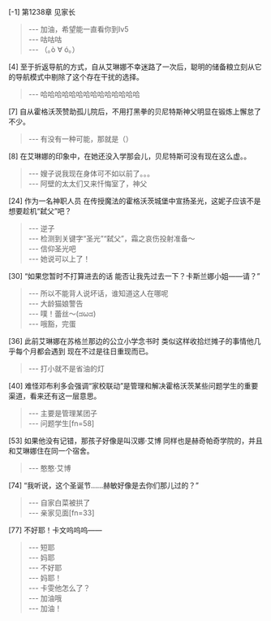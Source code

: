 
[-1] 第1238章 见家长
>--- 加油，希望能一直看你到lv5<br>
>--- 咕咕咕<br>
>--- （｡ò ∀ ó｡）<br>

[4] 至于折返导航的方式，自从艾琳娜不幸迷路了一次后，聪明的储备粮立刻从它的导航模式中剔除了这个存在干扰的选择。
>--- 哈哈哈哈哈哈哈哈哈哈哈哈哈哈<br>

[7] 自从霍格沃茨赞助孤儿院后，不用打黑拳的贝尼特斯神父明显在锻炼上懈怠了不少。
>--- 有没有一种可能，那就是（）<br>

[8] 在艾琳娜的印象中，在她还没入学那会儿，贝尼特斯可没有现在这么虚。。
>--- 嫂子说我现在身体可不如以前了。。。<br>
>--- 阿壁的太太们又来忏悔室了，神父<br>

[24] 作为一名神职人员 在传授魔法的霍格沃茨城堡中宣扬圣光，这妮子应该不是想要趁机“弑父”吧？
>--- 逆子<br>
>--- 检测到关键字“圣光”“弑父”，霜之哀伤投射准备～<br>
>--- 信仰圣光吧<br>
>--- 她说可以上了！<br>

[30] “如果您暂时不打算进去的话 能否让我先过去一下？卡斯兰娜小姐——请？”
>--- 所以不能背人说坏话，谁知道这人在哪呢<br>
>--- 大龄猫娘警告<br>
>--- 噗！蕾丝～(ಡωಡ)<br>
>--- 哦豁，完蛋<br>

[36] 此前艾琳娜在苏格兰那边的公立小学念书时 类似这样收拾烂摊子的事情他几乎每个月都会遇到 现在不过是往日重现而已。
>--- 打小就不是省油的灯<br>

[40] 难怪邓布利多会强调“家校联动”是管理和解决霍格沃茨某些问题学生的重要渠道，看来还有这一层意思。
>--- 主要是管理某团子<br>
>--- 问题学生[fn=58]<br>

[53] 如果他没有记错，那孩子好像是叫汉娜·艾博 同样也是赫奇帕奇学院的，并且和艾琳娜住在同一个宿舍。
>--- 憨憨·艾博<br>

[74] “我听说，这个圣诞节……赫敏好像是去你们那儿过的？”
>--- 自家白菜被拱了<br>
>--- 亲家见面[fn=33]<br>

[77] 不好耶！卡文呜呜呜——
>--- 短耶<br>
>--- 妈耶<br>
>--- 不好耶<br>
>--- 妈耶！<br>
>--- 卡雯他怎么了？<br>
>--- 加油哦<br>
>--- 加油！<br>
